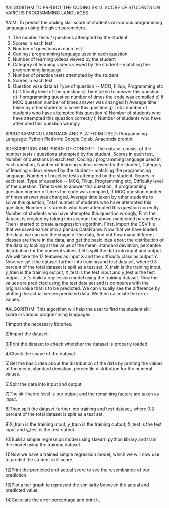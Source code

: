 #ALGORITHM TO PREDICT THE CODING SKILL SCORE OF STUDENTS ON VARIOUS PROGRAMMING LANGUAGES

#AIM:
	To predict the coding skill score of students on various programming languages using the given parameters.
1) The number tests / questions attempted by the student
2) Scores in each test
3) Number of questions in each test
4) Coding / programming language used in each question
5) Number of learning videos viewed by the student
6) Category of learning videos viewed by the student – matching the programming
     language
7) Number of practice tests attempted by the student
8) Scores in each test
9) Question wise data
   a) Type of question -- MCQ, Fillup, Programming etc
   b) Difficulty level of the question
   c) Time taken to answer this question
   d) If programming question number of times the code was compiled
   e) If MCQ question number of times answer was changed
   f) Average time taken by other students to solve this question
   g) Total number of students who have attempted this question
   h) Number of students who have attempted this question correctly
   i) Number of students who have attempted this question wrongly

#PROGRAMMING LANGUAGE AND PLATFORM USED:
	Programming Language: Python
	Platform: Google Colab, Anaconda prompt

#DESCRIPTION AND PROOF OF CONCEPT:
	The dataset consist of the number tests / questions attempted by the student. Scores in each test, Number of questions in each test, Coding / programming language used in each question, Number of learning videos viewed by the student, Category of learning videos viewed by the student – matching the programming language, Number of practice tests attempted by the student, Scores in each test, Type of question -- MCQ, Fillup, Programming etc, Difficulty level of the question, Time taken to answer this question, If programming question number of times the code was compiled, If MCQ question number of times answer was changed, Average time taken by other students to solve this question, Total number of students who have attempted this question, Number of students who have attempted this question correctly, Number of students who have attempted this question wrongly, First the dataset is created by taking into account the above mentioned parameters. Then I started to create a regression algorithm. First, import the CSV file that we saved earlier into a pandas DataFrame. Now that we have loaded the data, we can see the shape of the data, find out how many different classes are there in the data, and get the basic idea about the distribution of the data by looking at the value of the mean, standard deviation, percentile distribution for the numeral values.	Let’s split the data into input and output. We will take the 17 features as input X and the difficulty class as output Y.	Now, we split the dataset further into training and test dataset, where 0.3 percent of the total dataset is split as a test set. X_train is the training input, y_train is the training output, X_test is the test input and y_test is the test output.	Let's build a regression model using the training dataset. Now the values are predicted using the test data set and is compares with the original value that is to be predicted. We can visually see the difference by plotting the actual verses predicted data.	We then calculate the error values.
 
	
#ALGORITHM:
This algortihm will help the user to find the student skill score in various programming languages.

1)Import the necessary libraries.

2)Import the dataset.

3)Print the dataset to check wheteher the dataset is properly loaded.

4)Check the shape of the dataset.

5)Get the basic idea about the distribution of the data by printing the values of the mean, standard deviation, percentile distribution for the numeral values.

6)Split the data into input and output.

7)The skill score level is our output and the remaining factors are taken as input.

8)Then split the dataset further into training and test dataset, where 0.3 percent of the total dataset is split as a test set. 

9)X_train is the training input, y_train is the training output, X_test is the test input and y_test is the test output.

10)Build a simple regression model using sklearn python library and train the model using the training dataset.

11)Now we have a trained simple regression model, which we will now use to predict the student skill score.

12)Print the predicted and actual score to see the resemblance of our prediction.

13)Plot a bar graph to represent the similarity between the actual and predicted value.

14)Calculate the error percentage and print it.
